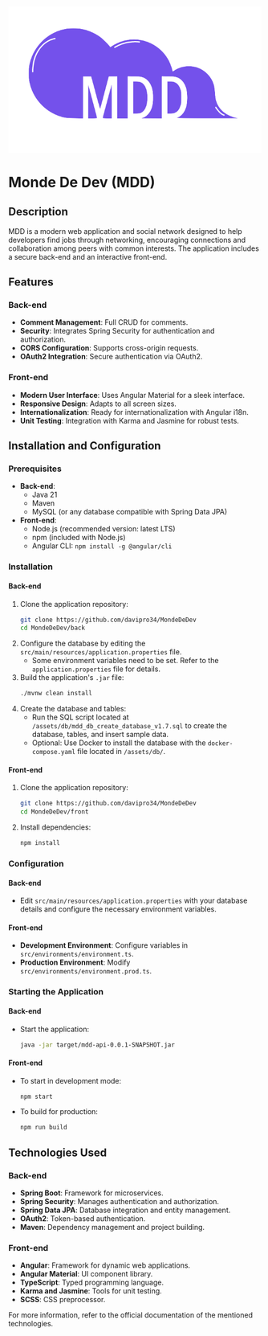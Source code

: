 ![](https://github.com/davipro34/MondeDeDev/blob/main/assets/images/logo_mdd.png)

# Monde De Dev (MDD)

## Description

MDD is a modern web application and social network designed to help developers find jobs through networking, encouraging connections and collaboration among peers with common interests. The application includes a secure back-end and an interactive front-end.

## Features

### Back-end
- **Comment Management**: Full CRUD for comments.
- **Security**: Integrates Spring Security for authentication and authorization.
- **CORS Configuration**: Supports cross-origin requests.
- **OAuth2 Integration**: Secure authentication via OAuth2.

### Front-end
- **Modern User Interface**: Uses Angular Material for a sleek interface.
- **Responsive Design**: Adapts to all screen sizes.
- **Internationalization**: Ready for internationalization with Angular i18n.
- **Unit Testing**: Integration with Karma and Jasmine for robust tests.

## Installation and Configuration

### Prerequisites
- **Back-end**:
  - Java 21
  - Maven
  - MySQL (or any database compatible with Spring Data JPA)
- **Front-end**:
  - Node.js (recommended version: latest LTS)
  - npm (included with Node.js)
  - Angular CLI: `npm install -g @angular/cli`

### Installation

#### Back-end
1. Clone the application repository:
   ```bash
   git clone https://github.com/davipro34/MondeDeDev
   cd MondeDeDev/back
   ```
2. Configure the database by editing the `src/main/resources/application.properties` file.
   - Some environment variables need to be set. Refer to the `application.properties` file for details.
3. Build the application's `.jar` file:
   ```bash
   ./mvnw clean install
   ```
4. Create the database and tables:
   - Run the SQL script located at `/assets/db/mdd_db_create_database_v1.7.sql` to create the database, tables, and insert sample data.
   - Optional: Use Docker to install the database with the `docker-compose.yaml` file located in `/assets/db/`.

#### Front-end
1. Clone the application repository:
   ```bash
   git clone https://github.com/davipro34/MondeDeDev
   cd MondeDeDev/front
   ```
2. Install dependencies:
   ```bash
   npm install
   ```

### Configuration

#### Back-end
- Edit `src/main/resources/application.properties` with your database details and configure the necessary environment variables.

#### Front-end
- **Development Environment**: Configure variables in `src/environments/environment.ts`.
- **Production Environment**: Modify `src/environments/environment.prod.ts`.

### Starting the Application

#### Back-end
- Start the application:
  ```bash
  java -jar target/mdd-api-0.0.1-SNAPSHOT.jar
  ```

#### Front-end
- To start in development mode:
  ```bash
  npm start
  ```
- To build for production:
  ```bash
  npm run build
  ```

## Technologies Used

### Back-end
- **Spring Boot**: Framework for microservices.
- **Spring Security**: Manages authentication and authorization.
- **Spring Data JPA**: Database integration and entity management.
- **OAuth2**: Token-based authentication.
- **Maven**: Dependency management and project building.

### Front-end
- **Angular**: Framework for dynamic web applications.
- **Angular Material**: UI component library.
- **TypeScript**: Typed programming language.
- **Karma and Jasmine**: Tools for unit testing.
- **SCSS**: CSS preprocessor.

For more information, refer to the official documentation of the mentioned technologies.

